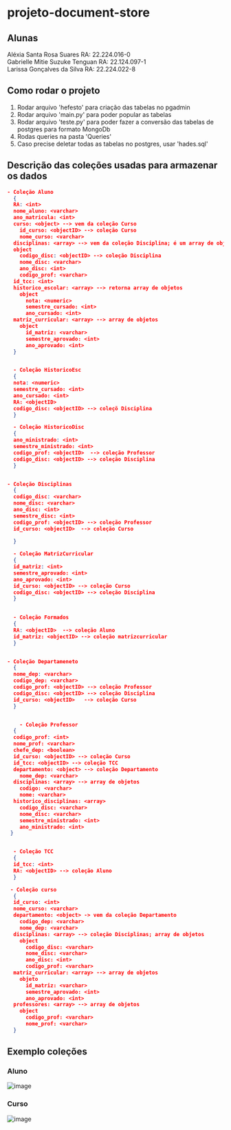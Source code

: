 # projeto-document-store  
## Alunas  

Aléxia Santa Rosa Suares  RA:  22.224.016-0     
Gabrielle Mitie Suzuke Tenguan   RA: 22.124.097-1  
Larissa Gonçalves da Silva   RA: 22.224.022-8    


## Como rodar o projeto  
1. Rodar arquivo 'hefesto' para criação das tabelas no pgadmin
2. Rodar arquivo 'main.py' para poder popular as tabelas
3. Rodar arquivo 'teste.py' para poder fazer a conversão das tabelas de postgres para formato MongoDb
4. Rodas queries na pasta 'Queries'
5. Caso precise deletar todas as tabelas no postgres, usar 'hades.sql'  



## Descrição das coleções usadas para armazenar os dados  
```json
- Coleção Aluno
  {
  RA: <int>
  nome_aluno: <varchar>
  ano_matricula: <int>
  curso: <object> --> vem da coleção Curso
    id_curso: <objectID> --> coleção Curso
    nome_curso: <varchar>
  disciplinas: <array> --> vem da coleção Disciplina; é um array de objetos, ou seja, várias disciplinas
  object
    codigo_disc: <objectID> --> coleção Disciplina
    nome_disc: <varchar>
    ano_disc: <int>
    codigo_prof: <varchar>
  id_tcc: <int>
  historico_escolar: <array> --> retorna array de objetos
    object 
      nota: <numeric>
      semestre_cursado: <int>
      ano_cursado: <int>
  matriz_curricular: <array> --> array de objetos
    object
      id_matriz: <varchar>
      semestre_aprovado: <int>
      ano_aprovado: <int>
  }


  - Coleção HistoricoEsc
  {
  nota: <numeric>
  semestre_cursado: <int>
  ano_cursado: <int>  
  RA: <objectID>
  codigo_disc: <objectID> --> coleçõ Disciplina
  }

  - Coleção HistoricoDisc
  {
  ano_ministrado: <int>
  semestre_ministrado: <int>
  codigo_prof: <objectID>  --> coleção Professor
  codigo_disc: <objectID> --> coleção Disciplina
  }


- Coleção Disciplinas
  {
  codigo_disc: <varchar>
  nome_disc: <varchar>
  ano_disc: <int>
  semestre_disc: <int>
  codigo_prof: <objectID> --> coleção Professor 
  id_curso: <objectID>  --> coleção Curso
  
  }

  - Coleção MatrizCurricular
  {
  id_matriz: <int>
  semestre_aprovado: <int>
  ano_aprovado: <int>  
  id_curso: <objectID> --> coleção Curso
  codigo_disc: <objectID> --> coleção Disciplina
  }
  

  - Coleção Formados
  {
  RA: <objectID>  --> coleção Aluno
  id_matriz: <objectID> --> coleção matrizcurricular
  }


- Coleção Departameneto
  {
  nome_dep: <varchar>
  codigo_dep: <varchar>
  codigo_prof: <objectID> --> coleção Professor
  codigo_disc: <objectID> --> coleção Disciplina
  id_curso: <objectID>   --> coleção Curso
  }


    - Coleção Professor
  {
  codigo_prof: <int>  
  nome_prof: <varchar>
  chefe_dep: <boolean>
  id_curso: <objectID> --> coleção Curso
  id_tcc: <objectID> --> coleção TCC
  departamento: <object> --> coleção Departamento
    nome_dep: <varchar>
  disciplinas: <array> --> array de objetos
    codigo: <varchar>
    nome: <varchar>
  historico_disciplinas: <array>
    codigo_disc: <varchar>
    nome_disc: <varchar>
    semestre_ministrado: <int>
    ano_ministrado: <int>
 }


  - Coleção TCC
  {
  id_tcc: <int>
  RA: <objectID> --> coleção Aluno
  }

 - Coleção curso
  {
  id_curso: <int>
  nome_curso: <varchar>
  departamento: <object> -> vem da coleção Departamento
    codigo_dep: <varchar>
    nome_dep: <varchar>  
  disciplinas: <array> --> coleção Disciplinas; array de objetos
    object
      codigo_disc: <varchar>
      nome_disc: <varchar>
      ano_disc: <int>
      codigo_prof: <varchar>
  matriz_curricular: <array> --> array de objetos
    objeto
      id_matriz: <varchar>
      semestre_aprovado: <int>
      ano_aprovado: <int>
  professores: <array> --> array de objetos
    object
      codigo_prof: <varchar>
      nome_prof: <varchar>
  }
```

## Exemplo coleções

### Aluno
![image](https://github.com/user-attachments/assets/a9be7e33-4f73-446f-be77-c530d38991cf)  

### Curso  

![image](https://github.com/user-attachments/assets/d0533ce2-22ba-4602-b2a4-3049b647a4c8)
















 
